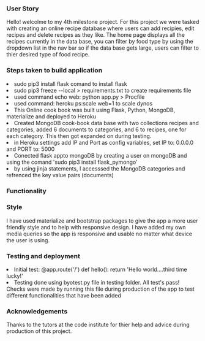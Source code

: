<h3>User Story</h3>
Hello!
welcolme to my 4th milestone project. For this project we were tasked with creating an online recipe database where users can add recipies,
edit recipes and delete recipes as they like. The home page displays all the recipes currently in the data base, you can filter by food type by using the
dropdown list in the nav bar so if the data base gets large, users can filter to thier desired type of food recipe.
<h3>Steps taken to build application</h3>
<li> sudo pip3 install flask comand to install flask</li>
<li> sudo pip3 freeze --local > requirements.txt to create requirements file</li>
<li> used command echo web: python app.py > Procfile</li>
<li> used command: heroku ps:scale web=1 to scale dynos</li>
<li> This Online cook book was built using Flask, Python, MongoDB, materialize and deployed to Heroku </li>
<li> Created MongoDB cook-book data base with two collections recipes and categories, added 6 documents to categories, and 6 to recipes, one for each category. 
This then got expanded on during testing.</li>
<li> in Heroku settings add IP and Port as config variables, set IP to: 0.0.0.0 and PORT to: 5000</li>
<li> Conected flask appto mongoDB by creating a user on mongoDB and using the comand 'sudo pip3 install flask_pymongo'</li>
<li> by using jinja statements, I accesssed the MongoDB categories and refrenced the key value pairs (documents)</li>
<h3>Functionality</h3>
<h3> Style </h3>
<p> I have used materialize and bootstrap packages to give the app a more user friendly style and to help with responsive design.
I have added my own media queries so the app is responsive and usable no matter what device the user is using.</p>
<h3> Testing and deployment </h3>
<li>Initial test:
@app.route('/')
def hello():
    return 'Hello world....third time lucky!'
<li> Testing done using byotest.py file in testing folder. All test's pass!
Checks were made by running this file during production of the app to test different functionalities that have been added</li>

<h3>Acknowledgements</h3>
<p> Thanks to the tutors at the code institute for thier help and advice during production of this project.</p>